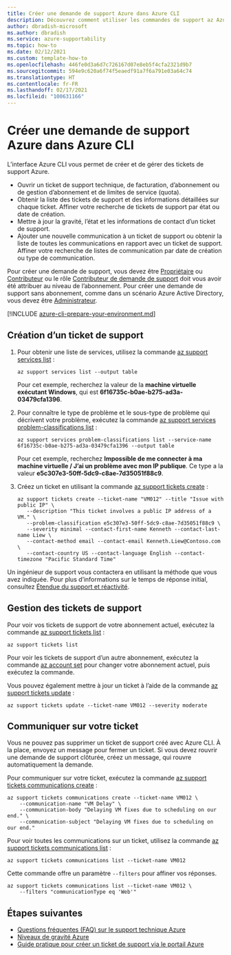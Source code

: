 ```yaml
---
title: Créer une demande de support Azure dans Azure CLI
description: Découvrez comment utiliser les commandes de support az Azure CLI pour créer, mettre à jour et gérer les demandes de support Azure.
author: dbradish-microsoft
ms.author: dbradish
ms.service: azure-supportability
ms.topic: how-to
ms.date: 02/12/2021
ms.custom: template-how-to
ms.openlocfilehash: 446fe0d3a6d7c726167d07e8eb5f4cfa2321d9b7
ms.sourcegitcommit: 594e9c620a6f74f5eaedf91a7f6a791e03a64c74
ms.translationtype: HT
ms.contentlocale: fr-FR
ms.lasthandoff: 02/17/2021
ms.locfileid: "100631166"
---
```

# <a name="create-an-azure-support-request-in-azure-cli"></a>Créer une demande de support Azure dans Azure CLI

L’interface Azure CLI vous permet de créer et de gérer des tickets de support Azure.

- Ouvrir un ticket de support technique, de facturation, d’abonnement ou de gestion d’abonnement et de limites de service (quota).
- Obtenir la liste des tickets de support et des informations détaillées sur chaque ticket. Affiner votre recherche de tickets de support par état ou date de création.
- Mettre à jour la gravité, l’état et les informations de contact d’un ticket de support.
- Ajouter une nouvelle communication à un ticket de support ou obtenir la liste de toutes les communications en rapport avec un ticket de support. Affiner votre recherche de listes de communication par date de création ou type de communication.

Pour créer une demande de support, vous devez être [Propriétaire](/azure/role-based-access-control/built-in-roles#owner) ou [Contributeur](/azure/role-based-access-control/built-in-roles#contributor) ou le rôle [Contributeur de demande de support](/azure/role-based-access-control/built-in-roles#support-request-contributor) doit vous avoir été attribuer au niveau de l’abonnement. Pour créer une demande de support sans abonnement, comme dans un scénario Azure Active Directory, vous devez être [Administrateur](/azure/active-directory/roles/permissions-reference).

[!INCLUDE [azure-cli-prepare-your-environment.md](includes/azure-cli-prepare-your-environment.md)]

## <a name="create-a-support-ticket"></a>Création d’un ticket de support

1. Pour obtenir une liste de services, utilisez la commande [az support services list](/cli/azure/ext/support/support/services#ext_support_az_support_services_list) :

   ```azurecli
   az support services list --output table
   ```

   Pour cet exemple, recherchez la valeur de la **machine virtuelle exécutant Windows**, qui est **6f16735c-b0ae-b275-ad3a-03479cfa1396**.

1. Pour connaître le type de problème et le sous-type de problème qui décrivent votre problème, exécutez la commande [az support services problem-classifications list](/cli/azure/ext/support/support/services/problem-classifications#ext_support_az_support_services_problem_classifications_list) :

   ```azurecli
   az support services problem-classifications list --service-name 6f16735c-b0ae-b275-ad3a-03479cfa1396 --output table
   ```

   Pour cet exemple, recherchez **Impossible de me connecter à ma machine virtuelle / J’ai un problème avec mon IP publique**. Ce type a la valeur **e5c307e3-50ff-5dc9-c8ae-7d35051f88c9**.

1. Créez un ticket en utilisant la commande [az support tickets create](/cli/azure/ext/support/support/tickets#ext_support_az_support_tickets_create) :

   ```azurecli
   az support tickets create --ticket-name "VM012" --title "Issue with public IP" \
      --description "This ticket involves a public IP address of a VM." \
      --problem-classification e5c307e3-50ff-5dc9-c8ae-7d35051f88c9 \
      --severity minimal --contact-first-name Kenneth --contact-last-name Liew \
      --contact-method email --contact-email Kenneth.Liew@Contoso.com \
      --contact-country US --contact-language English --contact-timezone "Pacific Standard Time"
   ```

Un ingénieur de support vous contactera en utilisant la méthode que vous avez indiquée. Pour plus d’informations sur le temps de réponse initial, consultez [Étendue du support et réactivité](/support/plans/response/).

## <a name="manage-support-tickets"></a>Gestion des tickets de support

Pour voir vos tickets de support de votre abonnement actuel, exécutez la commande [az support tickets list](/cli/azure/ext/support/support/tickets#ext_support_az_support_tickets_list) :

```azurecli
az support tickets list
```

Pour voir les tickets de support d’un autre abonnement, exécutez la commande [az account set](/cli/azure/account#az_account_set) pour changer votre abonnement actuel, puis exécutez la commande.

Vous pouvez également mettre à jour un ticket à l’aide de la commande [az support tickets update](/cli/azure/ext/support/support/tickets#ext_support_az_support_tickets_update) :

```azurecli
az support tickets update --ticket-name VM012 --severity moderate
```

## <a name="communicate-about-your-ticket"></a>Communiquer sur votre ticket

Vous ne pouvez pas supprimer un ticket de support créé avec Azure CLI. À la place, envoyez un message pour fermer un ticket. Si vous devez rouvrir une demande de support clôturée, créez un message, qui rouvre automatiquement la demande.

Pour communiquer sur votre ticket, exécutez la commande [az support tickets communications create](/cli/azure/ext/support/support/tickets/communications#ext_support_az_support_tickets_communications_create) :

```azurecli
az support tickets communications create --ticket-name VM012 \
    --communication-name "VM Delay" \
    --communication-body "Delaying VM fixes due to scheduling on our end." \
    --communication-subject "Delaying VM fixes due to scheduling on our end."
```

Pour voir toutes les communications sur un ticket, utilisez la commande [az support tickets communications list](/cli/azure/ext/support/support/tickets/communications#ext_support_az_support_tickets_communications_list) :

```azurecli
az support tickets communications list --ticket-name VM012
```

Cette commande offre un paramètre `--filters` pour affiner vos réponses.

```azurecli
az support tickets communications list --ticket-name VM012 \
    --filters "communicationType eq 'Web'"
```

## <a name="next-steps"></a>Étapes suivantes

- [Questions fréquentes (FAQ) sur le support technique Azure](/support/faq/)
- [Niveaux de gravité Azure](/support/plans/response/)
- [Guide pratique pour créer un ticket de support via le portail Azure](/azure/azure-portal/supportability/how-to-create-azure-support-request)
